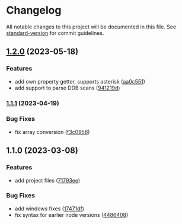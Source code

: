 # Changelog

All notable changes to this project will be documented in this file. See [standard-version](https://github.com/conventional-changelog/standard-version) for commit guidelines.

## [1.2.0](https://github.com/duartealexf/ddbjson/compare/v1.1.1...v1.2.0) (2023-05-18)


### Features

* add own property getter, supports asterisk ([aa0c551](https://github.com/duartealexf/ddbjson/commit/aa0c551ec5e28a14e938a9c8fd24d13663325600))
* add support to parse DDB scans ([941219d](https://github.com/duartealexf/ddbjson/commit/941219d0229ffda7eabf312b6e3498436fc417de))

### [1.1.1](https://github.com/duartealexf/ddbjson/compare/v1.1.0...v1.1.1) (2023-04-19)


### Bug Fixes

* fix array conversion ([f3c0958](https://github.com/duartealexf/ddbjson/commit/f3c0958687d4a1f9e6f22ff87b13ee5ccc344e01))

## 1.1.0 (2023-03-08)


### Features

* add project files ([71793ee](https://github.com/duartealexf/ddbjson/commit/71793eeca021c203f72968060e6720d4f25ad797))


### Bug Fixes

* add windows fixes ([17471df](https://github.com/duartealexf/ddbjson/commit/17471df94661ef737cd2cd8caeb8a18edc3a083b))
* fix syntax for earlier node versions ([4486408](https://github.com/duartealexf/ddbjson/commit/4486408a5e930069226784179339b440ad7aa6a1))
